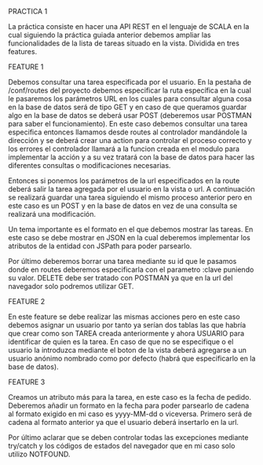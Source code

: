 PRACTICA 1

La práctica consiste en hacer una API REST en el lenguaje de SCALA en la cual siguiendo la práctica
guiada anterior debemos ampliar las funcionalidades de la lista de tareas situado en la vista. Dividida
en tres features.

FEATURE 1

Debemos consultar una tarea especificada por el usuario. En la pestaña de /conf/routes del proyecto
debemos especificar la ruta específica en la cual le pasaremos los parámetros URL en los cuales
para consultar alguna cosa en la base de datos será de tipo GET y en caso de que queramos guardar
algo en la base de datos se deberá usar POST (deberemos usar POSTMAN para saber el funcionamiento).
En este caso debemos consultar una tarea especifica entonces llamamos desde routes al controlador
mandándole la dirección y se deberá crear una action para controlar el proceso correcto y los errores
el controlador llamará a la funcion creada en el modulo para implementar la acción y a su vez tratará
con la base de datos para hacer las diferentes consultas o modificaciones necesarias.

Entonces si ponemos los parámetros de la url especificados en la route deberá salir la tarea agregada
por el usuario en la vista o url. A continuación se realizará guardar una tarea siguiendo el mismo proceso
anterior pero en este caso es un POST y en la base de datos en vez de una consulta se realizará una
modificación.

Un tema importante es el formato en el que debemos mostrar las tareas. En este caso se debe mostrar en 
JSON en la cual deberemos implementar los atributos de la entidad con JSPath para poder parsearlo.

Por último deberemos borrar una tarea mediante su id que le pasamos donde en routes deberemos especificarla
con el parametro :clave puniendo su valor. DELETE debe ser tratado con POSTMAN ya que en la url del navegador
solo podremos utilizar GET. 

FEATURE 2

En este feature se debe realizar las mismas acciones pero en este caso debemos asignar un usuario por
tanto ya serían dos tablas las que habría que crear como son TAREA creada anteriormente y ahora USUARIO
para identificar de quien es la tarea. En caso de que no se especifique o el usuario la introduzca
mediante el boton de la vista deberá agregarse a un usuario anónimo nombrado como por defecto (habrá
que especificarlo en la base de datos).

FEATURE 3

Creamos un atributo más para la tarea, en este caso es la fecha de pedido. Deberemos
añadir un formato en la fecha para poder parsearlo de cadena al formato exigido en mi caso es yyyy-MM-dd
o viceversa. Primero será de cadena al formato anterior ya que el usuario deberá insertarlo en la url.

Por último aclarar que se deben controlar todas las excepciones mediante try/catch y los códigos de estados
del navegador que en mi caso solo utilizo NOTFOUND.
